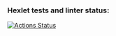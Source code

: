 ### Hexlet tests and linter status:
[![Actions Status](https://github.com/AndreyPiganov/fullstack-javascript-project-4/workflows/hexlet-check/badge.svg)](https://github.com/AndreyPiganov/fullstack-javascript-project-4/actions)